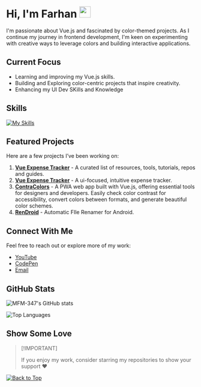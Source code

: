 <div id="top"></div>

# Hi, I'm Farhan  <img src="https://user-images.githubusercontent.com/72663882/171687151-bb31c996-c9d2-49c8-b593-734946893b23.gif" alt="waving hand gif" aria-hidden="true" width="30px" />

I'm passionate about Vue.js and fascinated by color-themed projects. As I continue my journey in frontend development, I'm keen on experimenting with creative ways to leverage colors and building interactive applications.

## Current Focus
- Learning and improving my Vue.js skills.
- Building and Exploring color-centric projects that inspire creativity.
- Enhancing my UI Dev SKills and Knowledge

## Skills
[![My Skills](https://skillicons.dev/icons?i=html,css,js,tailwind,bootstrap,vite,vue,py,md&theme=dark)](https://github.com/MFM-347/)

## Featured Projects
Here are a few projects I’ve been working on:
1. **[Vue Expense Tracker](https://github.com/MFM-347/Awesome)** - A curated list of resources, tools, tutorials, repos and guides.
2. **[Vue Expense Tracker](https://github.com/MFM-347/Vue-Expense-Tracker)** - A ui-focused, intuitive expense tracker.
3. **[ContraColors](https://github.com/MFM-347/ContraColors)** - A PWA web app built with Vue.js, offering essential tools for designers and developers. Easily check color contrast for accessibility, convert colors between formats, and generate beautiful color schemes. 
4. **[RenDroid](https://github.com/MFM-347/RenDroid)** - Automatic FIle Renamer for Android.

## Connect With Me
Feel free to reach out or explore more of my work:
- [YouTube](https://www.youtube.com/@T4C-347)
- [CodePen](https://codepen.io/MFM-347)
- [Email](mailto:madnifm347@outlook.com)

## GitHub Stats

![MFM-347's GitHub stats](https://github-readme-stats.vercel.app/api?username=mfm-347&show_icons=true&theme=midnight-purple)

![Top Languages](https://github-readme-mwendwa.vercel.app/api/top-langs/?username=MFM-347&theme=midnight-purple)

## Show Some Love
> \[!IMPORTANT]
>
> If you enjoy my work, consider starring my repositories to show your support &#10084;

[![Back to Top](https://img.shields.io/badge/-BACK_TO_TOP-000000?style=flat-square&labelColor=7F39CD)](#top)
